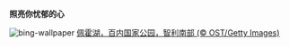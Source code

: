
**照亮你忧郁的心**

![bing-wallpaper](https://www.bing.com/th?id=OHR.LagoPehoe_ZH-CN3367356273_1920x1080.jpg)
[佩霍湖，百内国家公园，智利南部 (© OST/Getty Images)](https://www.bing.com/search?q=%E7%99%BE%E5%86%85%E5%9B%BD%E5%AE%B6%E5%85%AC%E5%9B%AD&amp;form=hpcapt&amp;mkt=zh-cn)
  